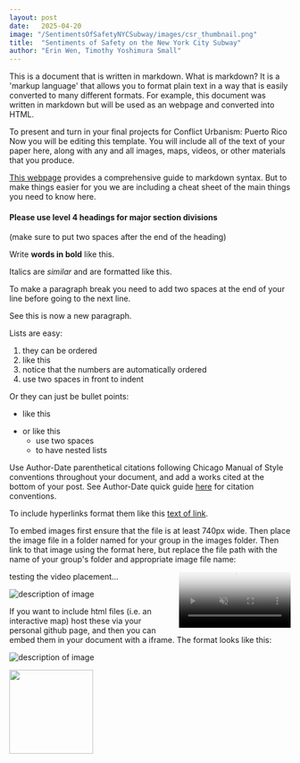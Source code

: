 ```yaml
---
layout: post
date:   2025-04-20
image: "/SentimentsOfSafetyNYCSubway/images/csr_thumbnail.png"
title:  "Sentiments of Safety on the New York City Subway"
author: "Erin Wen, Timothy Yoshimura Small"
---
```

This is a document that is written in markdown. What is markdown? It is a 'markup language' that allows you to format plain text in a way that is easily converted to many different formats. For example, this document was written in markdown but will be used as an webpage and converted into HTML.  

To present and turn in your final projects for Conflict Urbanism: Puerto Rico Now you will be editing this template. You will include all of the text of your paper here, along with any and all images, maps, videos, or other materials that you produce.  

[This webpage](https://guides.github.com/features/mastering-markdown/) provides a comprehensive guide to markdown syntax. But to make things easier for you we are including a cheat sheet of the main things you need to know here.  

#### Please use level 4 headings for major section divisions  
(make sure to put two spaces after the end of the heading)

Write **words in bold** like this.  

Italics are *similar* and are formatted like this.  

To make a paragraph break you need to add two spaces at the end of your line before going to the next line.  

See this is now a new paragraph.  

Lists are easy:
1. they can be ordered
1. like this
1. notice that the numbers are automatically ordered
  1. use two spaces in front to indent

Or they can just be bullet points:
- like this
* or like this
  - use two spaces
  - to have nested lists

Use Author-Date parenthetical citations following Chicago Manual of Style conventions throughout your document, and add a works cited at the bottom of your post. See Author-Date quick guide [here](https://www-chicagomanualofstyle-org.ezproxy.cul.columbia.edu/tools_citationguide/citation-guide-2.html) for citation conventions.  

To include hyperlinks format them like this [text of link](http://c4sr.columbia.edu/).  

To embed images first ensure that the file is at least 740px wide. Then place the image file in a folder named for your group in the images folder. Then link to that image using the format here, but replace the file path with the name of your group's folder and appropriate image file name:  

<p>
  testing the video placement...
  <video muted playsinline poster="/SentimentsOfSafetyNYCSubway/images/PlayClickFront.png" style="float: right; width:200px; height:auto; vertical-align:middle; margin:0 0 10px 10px;" onclick="this.play()" src="/SentimentsOfSafetyNYCSubway/images/NYTimesArticlesVideo.mp4"></video>
</p>


![description of image](/SentimentsOfSafetyNYCSubway/images/NYTimesTimeline.png)

If you want to include html files (i.e. an interactive map) host these via your personal github page, and then you can embed them in your document with a iframe. The format looks like this:  

![description of image](/SentimentsOfSafetyNYCSubway/images/QOL_ArrestsGIF.gif)

<img src="/SentimentsOfSafetyNYCSubway/images/QOL_ArrestsGIF.gif" height="150"/>

